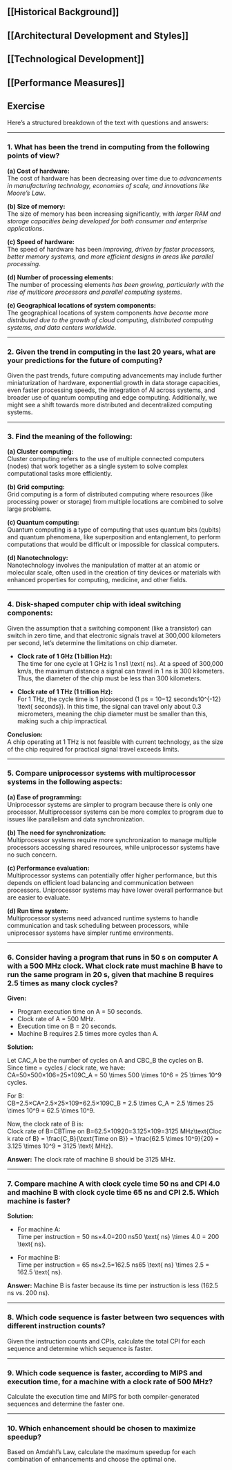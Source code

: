 ## [[Historical Background]]
## [[Architectural Development and Styles]]
## [[Technological Development]]
## [[Performance Measures]]

## Exercise
Here’s a structured breakdown of the text with questions and answers:

---

### 1. What has been the trend in computing from the following points of view?

**(a) Cost of hardware:**  
The cost of hardware has been decreasing over time due to *advancements in manufacturing technology, economies of scale, and innovations like Moore’s Law*.

**(b) Size of memory:**  
The size of memory has been increasing significantly, with *larger RAM and storage capacities being developed for both consumer and enterprise applications*.

**(c) Speed of hardware:**  
The speed of hardware has been *improving, driven by faster processors, better memory systems, and more efficient designs in areas like parallel processing*.

**(d) Number of processing elements:**  
The number of processing elements *has been growing, particularly with the rise of multicore processors and parallel computing systems*.

**(e) Geographical locations of system components:**  
The geographical locations of system components *have become more distributed due to the growth of cloud computing, distributed computing systems, and data centers worldwide*.

---

### 2. Given the trend in computing in the last 20 years, what are your predictions for the future of computing?

Given the past trends, future computing advancements may include further miniaturization of hardware, exponential growth in data storage capacities, even faster processing speeds, the integration of AI across systems, and broader use of quantum computing and edge computing. Additionally, we might see a shift towards more distributed and decentralized computing systems.

---

### 3. Find the meaning of the following:

**(a) Cluster computing:**  
Cluster computing refers to the use of multiple connected computers (nodes) that work together as a single system to solve complex computational tasks more efficiently.

**(b) Grid computing:**  
Grid computing is a form of distributed computing where resources (like processing power or storage) from multiple locations are combined to solve large problems.

**(c) Quantum computing:**  
Quantum computing is a type of computing that uses quantum bits (qubits) and quantum phenomena, like superposition and entanglement, to perform computations that would be difficult or impossible for classical computers.

**(d) Nanotechnology:**  
Nanotechnology involves the manipulation of matter at an atomic or molecular scale, often used in the creation of tiny devices or materials with enhanced properties for computing, medicine, and other fields.

---

### 4. Disk-shaped computer chip with ideal switching components:

Given the assumption that a switching component (like a transistor) can switch in zero time, and that electronic signals travel at 300,000 kilometers per second, let’s determine the limitations on chip diameter.

- **Clock rate of 1 GHz (1 billion Hz):**  
    The time for one cycle at 1 GHz is 1 ns1 \text{ ns}. At a speed of 300,000 km/s, the maximum distance a signal can travel in 1 ns is 300 kilometers. Thus, the diameter of the chip must be less than 300 kilometers.
    
- **Clock rate of 1 THz (1 trillion Hz):**  
    For 1 THz, the cycle time is 1 picosecond (1 ps = 10−12 seconds10^{-12} \text{ seconds}). In this time, the signal can travel only about 0.3 micrometers, meaning the chip diameter must be smaller than this, making such a chip impractical.
    

**Conclusion:**  
A chip operating at 1 THz is not feasible with current technology, as the size of the chip required for practical signal travel exceeds limits.

---

### 5. Compare uniprocessor systems with multiprocessor systems in the following aspects:

**(a) Ease of programming:**  
Uniprocessor systems are simpler to program because there is only one processor. Multiprocessor systems can be more complex to program due to issues like parallelism and data synchronization.

**(b) The need for synchronization:**  
Multiprocessor systems require more synchronization to manage multiple processors accessing shared resources, while uniprocessor systems have no such concern.

**(c) Performance evaluation:**  
Multiprocessor systems can potentially offer higher performance, but this depends on efficient load balancing and communication between processors. Uniprocessor systems may have lower overall performance but are easier to evaluate.

**(d) Run time system:**  
Multiprocessor systems need advanced runtime systems to handle communication and task scheduling between processors, while uniprocessor systems have simpler runtime environments.

---

### 6. Consider having a program that runs in 50 s on computer A with a 500 MHz clock. What clock rate must machine B have to run the same program in 20 s, given that machine B requires 2.5 times as many clock cycles?

**Given:**

- Program execution time on A = 50 seconds.
- Clock rate of A = 500 MHz.
- Execution time on B = 20 seconds.
- Machine B requires 2.5 times more cycles than A.

**Solution:**

Let CAC_A be the number of cycles on A and CBC_B the cycles on B.  
Since time = cycles / clock rate, we have:  
CA=50×500×106=25×109C_A = 50 \times 500 \times 10^6 = 25 \times 10^9 cycles.

For B:  
CB=2.5×CA=2.5×25×109=62.5×109C_B = 2.5 \times C_A = 2.5 \times 25 \times 10^9 = 62.5 \times 10^9.

Now, the clock rate of B is:  
Clock rate of B=CBTime on B=62.5×10920=3.125×109=3125 MHz\text{Clock rate of B} = \frac{C_B}{\text{Time on B}} = \frac{62.5 \times 10^9}{20} = 3.125 \times 10^9 = 3125 \text{ MHz}.

**Answer:** The clock rate of machine B should be 3125 MHz.

---

### 7. Compare machine A with clock cycle time 50 ns and CPI 4.0 and machine B with clock cycle time 65 ns and CPI 2.5. Which machine is faster?

**Solution:**

- For machine A:  
    Time per instruction = 50 ns×4.0=200 ns50 \text{ ns} \times 4.0 = 200 \text{ ns}.
    
- For machine B:  
    Time per instruction = 65 ns×2.5=162.5 ns65 \text{ ns} \times 2.5 = 162.5 \text{ ns}.
    

**Answer:** Machine B is faster because its time per instruction is less (162.5 ns vs. 200 ns).

---

### 8. Which code sequence is faster between two sequences with different instruction counts?

Given the instruction counts and CPIs, calculate the total CPI for each sequence and determine which sequence is faster.

---

### 9. Which code sequence is faster, according to MIPS and execution time, for a machine with a clock rate of 500 MHz?

Calculate the execution time and MIPS for both compiler-generated sequences and determine the faster one.

---

### 10. Which enhancement should be chosen to maximize speedup?

Based on Amdahl’s Law, calculate the maximum speedup for each combination of enhancements and choose the optimal one.